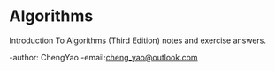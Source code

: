 # Algorithms
Introduction To Algorithms (Third Edition) notes and exercise answers.

-author: ChengYao
-email:cheng_yao@outlook.com


